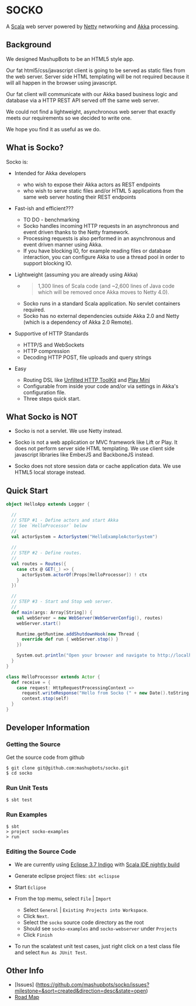 # SOCKO

A [Scala](http://www.scala-lang.org/) web server powered by
[Netty](http://netty.io/) networking and [Akka](http://akka.io/) processing.

## Background
We designed MashupBots to be an HTML5 style app. 

Our fat html5/css/javascript client is going to be served as static files from the web server. 
Server side HTML templating will be not required because it will all happen in the browser using javascript.

Our fat client will communicate with our Akka based business logic and database via a HTTP REST API served 
off the same web server.

We could not find a lightweight, asynchronous web server that exactly meets our requirements so we decided 
to write one.

We hope you find it as useful as we do.

## What is Socko?

Socko is:

* Intended for Akka developers
  * who wish to expose their Akka actors as REST endpoints
  * who wish to serve static files and/or HTML 5 applications from the same web server hosting 
    their REST endpoints

* Fast-ish and efficient???
  * TO DO - benchmarking
  * Socko handles incoming HTTP requests in an asynchronous and event driven thanks to the Netty framework.
  * Processing requests is also performed in an asynchronous and event driven manner using Akka.
  * If you have blocking IO, for example reading files or database interaction, you can configure Akka
    to use a thread pool in order to support blocking IO.

* Lightweight (assuming you are already using Akka)
  * > 1,300 lines of Scala code (and ~2,600 lines of Java code which will be removed once Akka 
    moves to Netty 4.0).
  * Socko runs in a standard Scala application. No servlet containers required.
  * Socko has no external dependencies outside Akka 2.0 and Netty (which is a dependency of Akka 2.0 Remote).
  
* Supportive of HTTP Standards
  * HTTP/S and WebSockets
  * HTTP compression
  * Decoding HTTP POST, file uploads and query strings

* Easy
  * Routing DSL like [Unfilted HTTP ToolKit](http://unfiltered.databinder.net/Unfiltered.html) and 
    [Play Mini](https://github.com/typesafehub/play2-mini)
  * Configurable from inside your code and/or via settings in Akka's configuration file.
  * Three steps quick start.


## What Socko is NOT

* Socko is not a servlet. We use Netty instead.
  
* Socko is not a web application or MVC framework like Lift or Play. It does not perform server side
  HTML templating. We use client side javascript libraries like EmberJS and BackboneJS instead.
    
* Socko does not store session data or cache application data. We use HTML5 local storage instead.


## Quick Start

```scala
object HelloApp extends Logger {

  //
  // STEP #1 - Define actors and start Akka
  // See `HelloProcessor` below
  //
  val actorSystem = ActorSystem("HelloExampleActorSystem")
  
  //
  // STEP #2 - Define routes. 
  //
  val routes = Routes({
    case ctx @ GET(_) => {
      actorSystem.actorOf(Props[HelloProcessor]) ! ctx
    }
  })

  //
  // STEP #3 - Start and Stop web server.
  //
  def main(args: Array[String]) {
    val webServer = new WebServer(WebServerConfig(), routes)
    webServer.start()

    Runtime.getRuntime.addShutdownHook(new Thread {
      override def run { webServer.stop() }
    })

    System.out.println("Open your browser and navigate to http://localhost:8888"); 
  }
}

class HelloProcessor extends Actor {
  def receive = {
    case request: HttpRequestProcessingContext =>
      request.writeResponse("Hello from Socko (" + new Date().toString + ")")
      context.stop(self)
  }
}
```


## Developer Information

### Getting the Source

Get the source code from github

    $ git clone git@github.com:mashupbots/socko.git
    $ cd socko

### Run Unit Tests

    $ sbt test

### Run Examples

    $ sbt 
    > project socko-examples
    > run

### Editing the Source Code

* We are currently using [Eclipse 3.7 Indigo](http://www.eclipse.org/downloads/packages/eclipse-ide-javascript-web-developers/indigosr2) 
  with [Scala IDE nightly build](http://scala-ide.org/download/nightly.html)

* Generate eclipse project files: `sbt eclispse`

* Start `Eclipse`

* From the top memu, select `File` | `Import`
  * Select `General` | `Existing Projects into Workspace`. 
  * Click `Next`.
  * Select the `socko` source code directory as the root
  * Should see `socko-examples` and `socko-webserver` under `Projects`
  * Click `Finish`

* To run the scalatest unit test cases, just right click on a test class file and select `Run As JUnit Test`.


## Other Info

* [Issues] (https://github.com/mashupbots/socko/issues?milestone=&sort=created&direction=desc&state=open)
* [Road Map](https://github.com/mashupbots/socko/issues/milestones)



  
